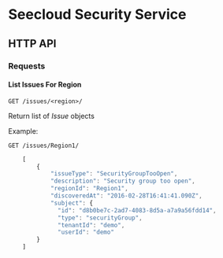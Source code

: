 # Seecloud Security Service

## HTTP API

### Requests

#### List Issues For Region

    GET /issues/<region>/
    
Return list of *Issue* objects

Example:

	GET /issues/Region1/

```javascript
    [
    	{
            "issueType": "SecurityGroupTooOpen",
            "description": "Security group too open",
            "regionId": "Region1",
            "discoveredAt": "2016-02-28T16:41:41.090Z",
            "subject": {
              "id": "d8b0be7c-2ad7-4083-8d5a-a7a9a56fdd14",
              "type": "securityGroup",
              "tenantId": "demo",
              "userId": "demo"
        }
    ]
```
